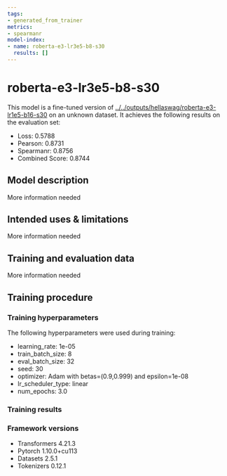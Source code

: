 ```yaml
---
tags:
- generated_from_trainer
metrics:
- spearmanr
model-index:
- name: roberta-e3-lr3e5-b8-s30
  results: []
---
```


<!-- This model card has been generated automatically according to the information the Trainer had access to. You
should probably proofread and complete it, then remove this comment. -->

# roberta-e3-lr3e5-b8-s30

This model is a fine-tuned version of [../../outputs/hellaswag/roberta-e3-lr1e5-b16-s30](https://huggingface.co/../../outputs/hellaswag/roberta-e3-lr1e5-b16-s30) on an unknown dataset.
It achieves the following results on the evaluation set:
- Loss: 0.5788
- Pearson: 0.8731
- Spearmanr: 0.8756
- Combined Score: 0.8744

## Model description

More information needed

## Intended uses & limitations

More information needed

## Training and evaluation data

More information needed

## Training procedure

### Training hyperparameters

The following hyperparameters were used during training:
- learning_rate: 1e-05
- train_batch_size: 8
- eval_batch_size: 32
- seed: 30
- optimizer: Adam with betas=(0.9,0.999) and epsilon=1e-08
- lr_scheduler_type: linear
- num_epochs: 3.0

### Training results



### Framework versions

- Transformers 4.21.3
- Pytorch 1.10.0+cu113
- Datasets 2.5.1
- Tokenizers 0.12.1
